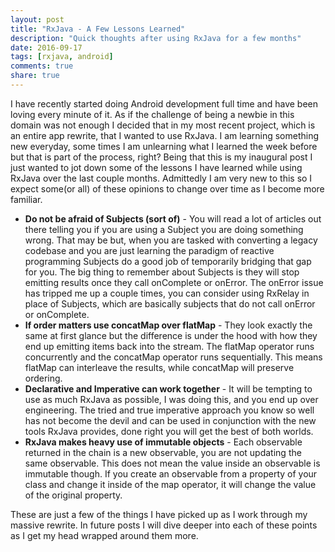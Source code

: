 ```yaml
---
layout: post
title: "RxJava - A Few Lessons Learned"
description: "Quick thoughts after using RxJava for a few months"
date: 2016-09-17
tags: [rxjava, android]
comments: true
share: true
---
```


I have recently started doing Android development full time and have been loving every minute of it.  As if the challenge of being a newbie in this domain was not enough I decided that in my most recent project, which is an entire app rewrite, that I wanted to use RxJava.  I am learning something new everyday, some times I am unlearning what I learned the week before but that is part of the process, right? Being that this is my inaugural post I just wanted to jot down some of the lessons I have learned while using RxJava over the last couple months.  Admittedly I am very new to this so I expect some(or all) of these opinions to change over time as I become more familiar.

 -  **Do not be afraid of Subjects (sort of)** - You will read a lot of articles out there telling you if you are using a Subject you are doing something wrong.  That may be but, when you are tasked with converting a legacy codebase and you are just learning the paradigm of reactive programming Subjects do a good job of temporarily bridging that gap for you.  The big thing to remember about Subjects is they will stop emitting results once they call onComplete or onError.  The onError issue has tripped me up a couple times, you can consider using RxRelay in place of Subjects, which are basically subjects that do not call onError or onComplete.
 - **If order matters use concatMap over flatMap** - They look exactly the same at first glance but the difference is under the hood with how they end up emitting items back into the stream.  The flatMap operator runs concurrently and the concatMap operator runs sequentially. This means flatMap can interleave the results, while concatMap will preserve ordering.
 - **Declarative and Imperative can work together** - It will be tempting to use as much RxJava as possible, I was doing this, and you end up over engineering.  The tried and true imperative approach you know so well has not become the devil and can be used in conjunction with the new tools RxJava provides, done right you will get the best of both worlds.
 - **RxJava makes heavy use of immutable objects** - Each observable returned in the chain is a new observable, you are not updating the same observable.  This does not mean the value inside an observable is immutable though.  If you create an observable from a property of your class and change it inside of the map operator, it will change the value of the original property.

These are just a few of the things I have picked up as I work through my massive rewrite.  In future posts I will dive deeper into each of these points as I get my head wrapped around them more.
